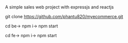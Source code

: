 A simple sales web project with expressjs and reactjs

git clone https://github.com/phantu820/myecommerce.git

cd be-> npm i-> npm start

cd fe-> npm i-> npm start
